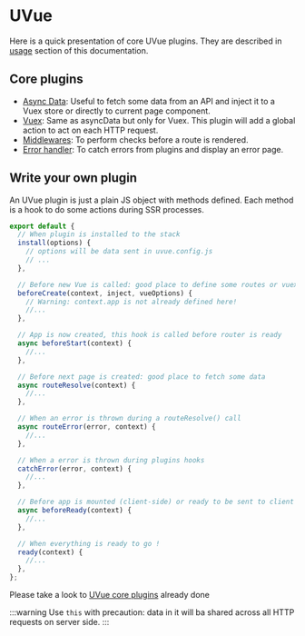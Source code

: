 # UVue

Here is a quick presentation of core UVue plugins. They are described in
[usage](/guide/usage.html) section of this documentation.

## Core plugins

- [Async Data](/guide/usage.html#async-data): Useful to fetch some data from an API and inject it
  to a Vuex store or directly to current page component.
- [Vuex](/guide/usage.html#vuex): Same as asyncData but only for Vuex. This plugin will add a global
  action to act on each HTTP request.
- [Middlewares](/guide/usage.html#middlewares): To perform checks before a route is rendered.
- [Error handler](/guide/usage.html#error-handler): To catch errors from plugins and display an error
  page.

## Write your own plugin

An UVue plugin is just a plain JS object with methods defined. Each method is a hook
to do some actions during SSR processes.

```js
export default {
  // When plugin is installed to the stack
  install(options) {
    // options will be data sent in uvue.config.js
    // ...
  },

  // Before new Vue is called: good place to define some routes or vuex modules
  beforeCreate(context, inject, vueOptions) {
    // Warning: context.app is not already defined here!
    //...
  },

  // App is now created, this hook is called before router is ready
  async beforeStart(context) {
    //...
  },

  // Before next page is created: good place to fetch some data
  async routeResolve(context) {
    //...
  },

  // When an error is thrown during a routeResolve() call
  async routeError(error, context) {
    //...
  },

  // When a error is thrown during plugins hooks
  catchError(error, context) {
    //...
  },

  // Before app is mounted (client-side) or ready to be sent to client (server-side)
  async beforeReady(context) {
    //...
  },

  // When everything is ready to go !
  ready(context) {
    //...
  },
};
```

Please take a look to [UVue core plugins](https://github.com/universal-vue/uvue/tree/master/packages/%40uvue/core/plugins) already done

:::warning
Use `this` with precaution: data in it will ba shared across all
HTTP requests on server side.
:::
